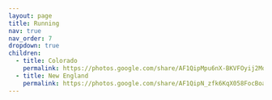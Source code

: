 ```yaml
---
layout: page
title: Running
nav: true
nav_order: 7
dropdown: true
children:
  - title: Colorado
    permalink: https://photos.google.com/share/AF1QipMpu6nX-BKVFOyij2MoFXodL3qJlvxzKw2jdZKzY-udr6EfjtbCJKQZjwnu0TypuA?key=NElQc0NuZ2pUNkticUtKUWZPajZtcHAyQnEyN2xn
  - title: New England
    permalink: https://photos.google.com/share/AF1QipN_zfk6KqX058FocBoa8l9tpAHGxbloteZ7IFsZad2JHSu-Mc-8Vl0WSMAgOjsQLQ?key=M0NVOXROUlg0UnJFSVpZYWJjc19zaGw5bjNiaDVB
---
```

